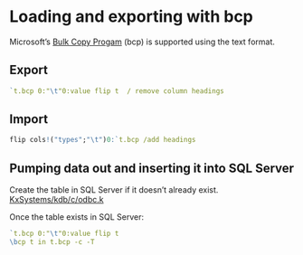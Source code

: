 # Loading and exporting with bcp

Microsoft’s [Bulk Copy Progam](https://docs.microsoft.com/en-us/sql/tools/bcp-utility) (bcp) is supported using the text format. 


## Export
```q
`t.bcp 0:"\t"0:value flip t  / remove column headings
```


## Import
```q
flip cols!("types";"\t")0:`t.bcp /add headings
```


## Pumping data out and inserting it into SQL Server

Create the table in SQL Server if it doesn’t already exist.  
<i class="fab fa-github"></i> [KxSystems/kdb/c/odbc.k](https://github.com/KxSystems/kdb/blob/master/c/odbc.k)

Once the table exists in SQL Server:
```q
`t.bcp 0:"\t"0:value flip t
\bcp t in t.bcp -c -T
```

